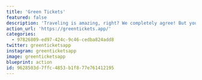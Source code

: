 ```yaml
---
title: 'Green Tickets'
featured: false
description: 'Traveling is amazing, right? We completely agree! But you probably know that traveling can have a large climate impact. With Green Tickets you can take responsibility of your travel behaviour and reduce your footprint, while still enjoying everything that traveling has to offer.'
action_url: 'https://greentickets.app/'
categories:
  - 97826809-ed97-424c-9c46-cedba824add8
twitter: greenticketsapp
instagram: greenticketsapp
image: greenticketsapp
blueprint: action
id: 9628503d-7ffc-4853-b1f8-77e761412195
---
```

